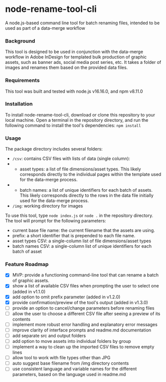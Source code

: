 # node-rename-tool-cli

A node.js-based command line tool for batch renaming files, intended to be used as part of a data-merge workflow

### Background

This tool is designed to be used in conjunction with the data-merge workflow in Adobe InDesign for templated bulk production of graphic assets, such as banner ads, social media post series, etc. It takes a folder of images and renames them based on the provided data files.

### Requirements

This tool was built and tested with node.js v16.16.0, and npm v8.11.0

### Installation

To install node-rename-tool-cli, download or clone this repository to your local machine. Open a terminal in the repository directory, and run the following command to install the tool's dependencies:
`npm install`

### Usage

The package directory includes several folders:

- `/csv`: contains CSV files with lists of data (single column):
- - asset types: a list of file dimensions/asset types. This likely corresponds directly to the individual pages within the template used for the data-merge process.
- - batch names: a list of unique identifiers for each batch of assets. This likely corresponds directly to the rows in the data file initially used for the data-merge process.
- `/img`: working directory for images

To use this tool, type `node index.js` or `node .` in the repository directory.
The tool will prompt for the following parameters:

- current base file name: the current filename that the assets are using.
- prefix: a short identifier that is prepended to each file name.
- asset types CSV: a single-column list of file dimensions/asset types
- batch names CSV: a single-column list of unique identifiers for each batch of asset

### Feature Roadmap

- [x] MVP: provide a functioning command-line tool that can rename a batch of graphic assets.
- [x] show a list of available CSV files when prompting the user to select one (added in v1.1.0)
- [x] add option to omit prefix parameter (added in v1.2.0)
- [x] provide confirmation/preview of the tool's output (added in v1.3.0)
- [ ] provide an option to cancel/change parameters before renaming files
- [ ] allow the user to choose a different CSV file after seeing a preview of its contents
- [ ] implement more robust error handling and explanatory error messages
- [ ] improve clarity of interface prompts and readme.md documentation
- [ ] add separate src and output folders
- [ ] add option to move assets into individual folders by group
- [ ] implement a way to clean up the imported CSV files to remove empty lines
- [ ] allow tool to work with file types other than JPG
- [ ] auto suggest base filename from /img directory contents
- [ ] use consistent language and variable names for the different parameters, based on the language used in readme.md
